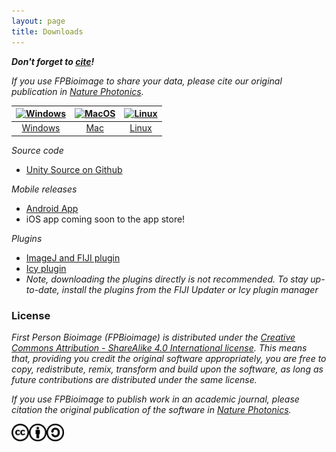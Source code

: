 ```yaml
---
layout: page
title: Downloads
---
```


<script>
    str = '<ul id="subheadings">' +
    '<li><a href="https://github.com/fpBioImage/FPBioimageHelper-FIJI/releases">ImageJ plugin</a></li>' +
    '<li><a href="https://icy.bioimageanalysis.org/plugins/fpbioimagehelper">Icy plugin</a></li>'
    '<li><a href="../builds/template-webpage.html" download>Template</a></li>' +
    '<li><a href="https://github.com/fpBioImage/assets">Source</a></li></ul>';    
    document.getElementById("subheadings/downloads/").innerHTML = str;
</script>

**_Don't forget to [cite](https://doi.org/10.1038/nphoton.2016.273)!_**

_If you use FPBioimage to share your data, please cite our original publication in [Nature Photonics](https://doi.org/10.1038/nphoton.2016.273)._

| [![Windows](../public/windows.png)](../downloads/FPBioimage.exe) | [![MacOS](../public/apple.png)](../downloads/FPBioimage.dmg) | [![Linux](../public/linux.png)](../downloads/FPBioimage.tar.gz) |
| :----: | :----: | :----: |
 | [Windows](../downloads/setup.exe) | [Mac](../downloads/FPBioimage.dmg) | [Linux](../downloads/FPBioimage.tar.gz) |

_Source code_
* [Unity Source on Github](https://github.com/fpBioImage/unity)

_Mobile releases_
* [Android App](../4/VRBioimage.apk)
* iOS app coming soon to the app store!

_Plugins_
* [ImageJ and FIJI plugin](https://github.com/fpBioImage/FPBioimageHelper-FIJI/releases)
* [Icy plugin](https://icy.bioimageanalysis.org/plugins/fpbioimagehelper)
* _Note, downloading the plugins directly is not recommended. To stay up-to-date, install the plugins from the FIJI Updater or Icy plugin manager_

<h3 id="license">License</h3>

*First Person Bioimage (FPBioimage) is distributed under the [Creative Commons Attribution - ShareAlike 4.0 International license](https://creativecommons.org/licenses/by-sa/4.0/). This means that, providing you credit the original software appropriately, you are free to copy, redistribute, remix, transform and build upon the software, as long as future contributions are distributed under the same license.*

*If you use FPBioimage to publish work in an academic journal, please citation the original publication of the software in [Nature Photonics](https://doi.org/10.1038/nphoton.2016.273).*

<a href="(https://creativecommons.org/licenses/by-sa/4.0/)">
<img src="/public/cc.png" style="display:inline; height:2em" alt="This software is covered by a Creative Commons Share Alike License, version 4.0"><img src="/public/cc-by.png" style="display:inline; height:2em" alt="You must give appropriate credit, provide a link to the license, and indicate if changes were made."><img src="/public/cc-sa.png" style="display:inline; height:2em" alt="You must distribute your contributions under the same license as the original.">
</a>
